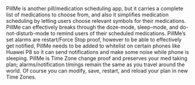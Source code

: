 PillMe is another pill/medication scheduling app, but it carries a complete list of medications to choose from, and also it simplifies medication scheduling by letting users choose relevant symbols for their medications. PillMe can effectively breaks through the doze-mode, sleep-mode, and do-not-disturb-mode to remind users of their scheduled medications. PillMe’s set alarms are restart/Force Stop proof, however to be able to effectively get notified, PillMe needs to be added to whitelist on certain phones like Huawei P8 so it can send notifications and make some noise while phone is sleeping. PillMe is Time Zone change proof and preserves your med taking plan; alarms/notification timings remain the same as you travel around the world. Of course you can modify, save, restart, and reload your plan in new Time Zones.
